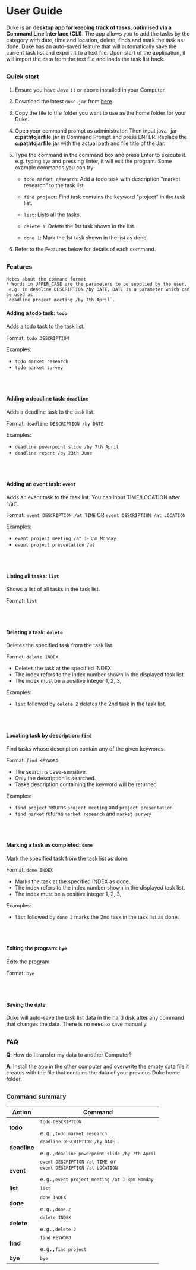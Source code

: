 # User Guide

Duke is an **desktop app for keeping track of tasks, optimised via a Command Line Interface (CLI)**.
The app allows you to add the tasks by the category with date, time and location, delete, finds
and mark the task as done.
Duke has an auto-saved feature that will automatically save the current task list
and export it to a text file. Upon start of the application, it will import the data 
from the text file and loads the task list back.

## 
### Quick start
1.  Ensure you have Java `11` or above installed in your Computer.

2.  Download the latest `duke.jar` from [here](https://github.com/Ang-Cheng-Jun/ip/releases/tag/v0.1).

3.  Copy the file to the folder you want to use as the home folder for your Duke.

4.  Open your command prompt as administrator. Then input java -jar **c:pathtojarfile.jar** in 
Command Prompt and press ENTER. Replace the **c:pathtojarfile.jar** with the actual path and 
file title of the Jar.

5.  Type the command in the command box and press Enter to execute it. 
e.g. typing `bye` and pressing Enter, it will exit the program.
Some example commands you can try:
    *   `todo market research`: 
         Add a todo task with description "market research" to the task list.
         
    *   `find project`: 
         Find task contains the keyword "project" in the task list.  
            
    *   `list`: 
         Lists all the tasks.
         
    *   `delete 1`: 
         Delete the 1st task shown in the list.
         
    *   `done 1`: 
         Mark the 1st task shown in the list as done.  
             
6.  Refer to the Features below for details of each command.

## 
### Features 
    Notes about the command format
    * Words in UPPER_CASE are the parameters to be supplied by the user.
     e.g. in deadline DESCRIPTION /by DATE, DATE is a parameter which can be used as 
    `deadline project meeting /by 7th April`.

#### Adding a todo task: `todo`
Adds a todo task to the task list.

Format: `todo DESCRIPTION`

Examples: 
*   `todo market research`
*   `todo market survey`  

<br/><br/>
#### Adding a deadline task: `deadline`
Adds a deadline task to the task list.

Format: `deadline DESCRIPTION /by DATE`

Examples: 
*   `deadline powerpoint slide /by 7th April`
*   `deadline report /by 23th June`

<br/><br/>
#### Adding an event task: `event` 
Adds an event task to the task list. You can input TIME/LOCATION after "/at".

Format: `event DESCRIPTION /at TIME` OR `event DESCRIPTION /at LOCATION`

Examples: 
*   `event project meeting /at 1-3pm Monday`
*   `event project presentation /at `

<br/><br/>
#### Listing all tasks: `list`
Shows a list of all tasks in the task list.

Format: `list`

<br/><br/>
#### Deleting a task: `delete`
Deletes the specified task from the task list.

Format: `delete INDEX`

*   Deletes the task at the specified INDEX.
*   The index refers to the index number shown in the displayed task list.
*   The index must be a positive integer 1, 2, 3,

Examples:
*   `list` followed by `delete 2` deletes the 2nd task in the task list.

<br/><br/>
#### Locating task by description: `find` 
Find tasks whose description contain any of the given keywords.

Format: `find KEYWORD`

*   The search is case-sensitive.
*   Only the description is searched.
*   Tasks description containing the keyword will be returned

Examples:
*   `find project` returns `project meeting` and `project presentation`
*   `find market` returns `market research` and `market survey`

<br/><br/> 
#### Marking a task as completed: `done`
Mark the specified task from the task list as done.

Format: `done INDEX`

*   Marks the task at the specified INDEX as done.
*   The index refers to the index number shown in the displayed task list.
*   The index must be a positive integer 1, 2, 3,

Examples:
*   `list` followed by `done 2` marks the 2nd task in the task list as done.

<br/><br/>
#### Exiting the program: `bye`
Exits the program.

Format: `bye`

<br/><br/>
#### Saving the date
Duke will auto-save the task list data in the hard disk after 
any command that changes the data. There is no need to save manually.

## 
### FAQ
**Q**: How do I transfer my data to another Computer?

**A**: Install the app in the other computer and overwrite the empty data file it creates with the file 
that contains the data of your previous Duke home folder.

## 
### Command summary
Action | Command 
-------|--------
**todo**| <code>`todo DESCRIPTION` <br> e.g.,`todo market research`</code>
**deadline**| <code>`deadline DESCRIPTION /by DATE` <br> e.g.,`deadline powerpoint slide /by 7th April`</code>
**event**| <code>`event DESCRIPTION /at TIME` or `event DESCRIPTION /at LOCATION` <br> e.g.,`event project meeting /at 1-3pm Monday`</code>
**list**| <code>`list` </code>
**done**| <code>`done INDEX` <br> e.g.,`done 2`</code>
**delete**| <code>`delete INDEX` <br> e.g.,`delete 2`</code>
**find**| <code>`find KEYWORD` <br> e.g.,`find project`</code>
**bye**| <code>`bye` </code>


